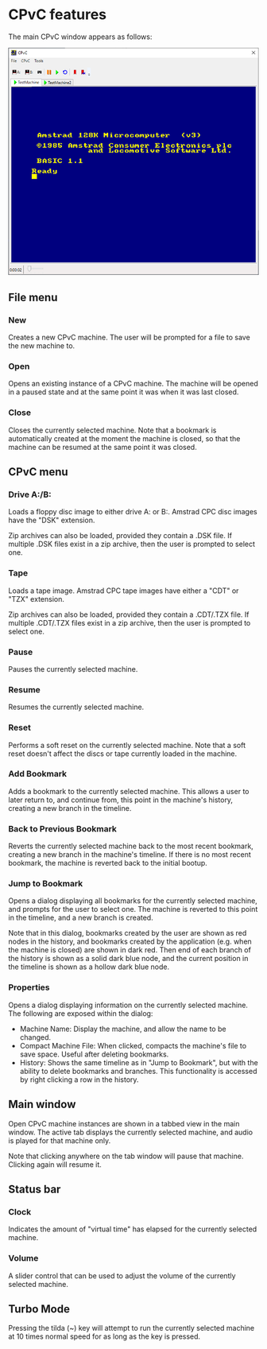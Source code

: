 # CPvC features

The main CPvC window appears as follows:

![CPvC window](cpvc.png)

## File menu

### New

Creates a new CPvC machine. The user will be prompted for a file to save the new machine to.

### Open

Opens an existing instance of a CPvC machine. The machine will be opened in a paused state and at the same point it was when it was last closed.

### Close

Closes the currently selected machine. Note that a bookmark is automatically created at the moment the machine is closed, so that the machine can be resumed at the same point it was closed.

## CPvC menu

### Drive A:/B:

Loads a floppy disc image to either drive A: or B:. Amstrad CPC disc images have the "DSK" extension.

Zip archives can also be loaded, provided they contain a .DSK file. If multiple .DSK files exist in a zip archive, then the user is prompted to select one.

### Tape

Loads a tape image. Amstrad CPC tape images have either a "CDT" or "TZX" extension.

Zip archives can also be loaded, provided they contain a .CDT/.TZX file. If multiple .CDT/.TZX files exist in a zip archive, then the user is prompted to select one.

### Pause

Pauses the currently selected machine.

### Resume

Resumes the currently selected machine.

### Reset

Performs a soft reset on the currently selected machine. Note that a soft reset doesn't affect the discs or tape currently loaded in the machine.

### Add Bookmark

Adds a bookmark to the currently selected machine. This allows a user to later return to, and continue from, this point in the machine's history, creating a new branch in the timeline.

### Back to Previous Bookmark

Reverts the currently selected machine back to the most recent bookmark, creating a new branch in the machine's timeline. If there is no most recent bookmark, the machine is reverted back to the initial bootup.

### Jump to Bookmark

Opens a dialog displaying all bookmarks for the currently selected machine, and prompts for the user to select one. The machine is reverted to this point in the timeline, and a new branch is created.

Note that in this dialog, bookmarks created by the user are shown as red nodes in the history, and bookmarks created by the application (e.g. when the machine is closed) are shown in dark red. Then end of each branch of the history is shown as a solid dark blue node, and the current position in the timeline is shown as a hollow dark blue node.

### Properties

Opens a dialog displaying information on the currently selected machine. The following are exposed within the dialog:

* Machine Name: Display the machine, and allow the name to be changed.
* Compact Machine File: When clicked, compacts the machine's file to save space. Useful after deleting bookmarks.
* History: Shows the same timeline as in "Jump to Bookmark", but with the ability to delete bookmarks and branches. This functionality is accessed by right clicking a row in the history.

## Main window

Open CPvC machine instances are shown in a tabbed view in the main window. The active tab displays the currently selected machine, and audio is played for that machine only.

Note that clicking anywhere on the tab window will pause that machine. Clicking again will resume it.

## Status bar

### Clock

Indicates the amount of "virtual time" has elapsed for the currently selected machine.

### Volume

A slider control that can be used to adjust the volume of the currently selected machine.

## Turbo Mode

Pressing the tilda (~) key will attempt to run the currently selected machine at 10 times normal speed for as long as the key is pressed.
